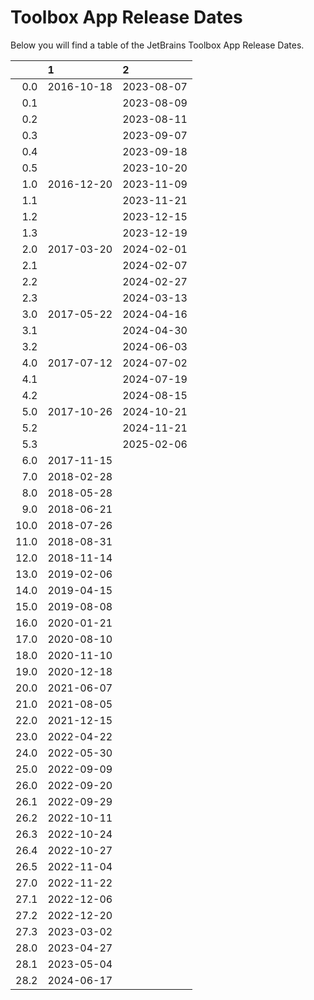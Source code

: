 # Toolbox App Release Dates
Below you will find a table of the JetBrains Toolbox App Release Dates.

|      | 1          | 2          |
|-----:|:-----------|:-----------|
|  0.0 | 2016-10-18 | 2023-08-07 |
|  0.1 |            | 2023-08-09 |
|  0.2 |            | 2023-08-11 |
|  0.3 |            | 2023-09-07 |
|  0.4 |            | 2023-09-18 |
|  0.5 |            | 2023-10-20 |
|  1.0 | 2016-12-20 | 2023-11-09 |
|  1.1 |            | 2023-11-21 |
|  1.2 |            | 2023-12-15 |
|  1.3 |            | 2023-12-19 |
|  2.0 | 2017-03-20 | 2024-02-01 |
|  2.1 |            | 2024-02-07 |
|  2.2 |            | 2024-02-27 |
|  2.3 |            | 2024-03-13 |
|  3.0 | 2017-05-22 | 2024-04-16 |
|  3.1 |            | 2024-04-30 |
|  3.2 |            | 2024-06-03 |
|  4.0 | 2017-07-12 | 2024-07-02 |
|  4.1 |            | 2024-07-19 |
|  4.2 |            | 2024-08-15 |
|  5.0 | 2017-10-26 | 2024-10-21 |
|  5.2 |            | 2024-11-21 |
|  5.3 |            | 2025-02-06 |
|  6.0 | 2017-11-15 |            |
|  7.0 | 2018-02-28 |            |
|  8.0 | 2018-05-28 |            |
|  9.0 | 2018-06-21 |            |
| 10.0 | 2018-07-26 |            |
| 11.0 | 2018-08-31 |            |
| 12.0 | 2018-11-14 |            |
| 13.0 | 2019-02-06 |            |
| 14.0 | 2019-04-15 |            |
| 15.0 | 2019-08-08 |            |
| 16.0 | 2020-01-21 |            |
| 17.0 | 2020-08-10 |            |
| 18.0 | 2020-11-10 |            |
| 19.0 | 2020-12-18 |            |
| 20.0 | 2021-06-07 |            |
| 21.0 | 2021-08-05 |            |
| 22.0 | 2021-12-15 |            |
| 23.0 | 2022-04-22 |            |
| 24.0 | 2022-05-30 |            |
| 25.0 | 2022-09-09 |            |
| 26.0 | 2022-09-20 |            |
| 26.1 | 2022-09-29 |            |
| 26.2 | 2022-10-11 |            |
| 26.3 | 2022-10-24 |            |
| 26.4 | 2022-10-27 |            |
| 26.5 | 2022-11-04 |            |
| 27.0 | 2022-11-22 |            |
| 27.1 | 2022-12-06 |            |
| 27.2 | 2022-12-20 |            |
| 27.3 | 2023-03-02 |            |
| 28.0 | 2023-04-27 |            |
| 28.1 | 2023-05-04 |            |
| 28.2 | 2024-06-17 |            |